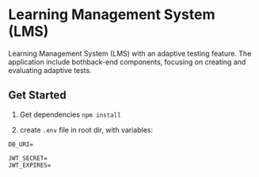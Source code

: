 # Learning Management System (LMS)

Learning Management System (LMS) with an adaptive testing feature. The application include bothback-end components, focusing on creating and evaluating adaptive tests.

## Get Started

1. Get dependencies `npm install`

2. create `.env` file in root dir, with variables:

```
DB_URI=

JWT_SECRET=
JWT_EXPIRES=
```
